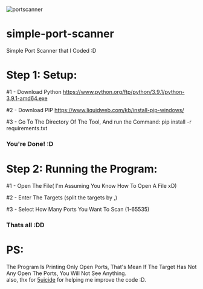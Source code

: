 ![portscanner](https://user-images.githubusercontent.com/76407363/103696742-90a81780-4fa7-11eb-92cd-bc2dc9f88b3c.png)


# simple-port-scanner

Simple Port Scanner that I Coded :D


# Step 1: Setup:

#1 - Download Python https://www.python.org/ftp/python/3.9.1/python-3.9.1-amd64.exe

#2 - Download PIP https://www.liquidweb.com/kb/install-pip-windows/

#3 - Go To The Directory Of The Tool, And run the Command: pip install -r requirements.txt 

### You're Done! :D


# Step 2: Running the Program:

#1 - Open The File( I'm Assuming You Know How To Open A File xD)

#2 - Enter The Targets (split the targets by ,)

#3 - Select How Many Ports You Want To Scan (1-65535)

### Thats all :DD

# PS:
The Program Is Printing Only Open Ports, That's Mean If The Target Has Not Any Open The Ports, You Will Not See Anything.<br>
also, thx for [5uicide](https://github.com/5uicidE) for helping me improve the code :D.

